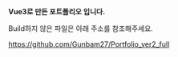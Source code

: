 
**Vue3로 만든 포트폴리오 입니다.**

Build하지 않은 파일은 아래 주소를 참조해주세요.

https://github.com/Gunbam27/Portfolio_ver2_full
